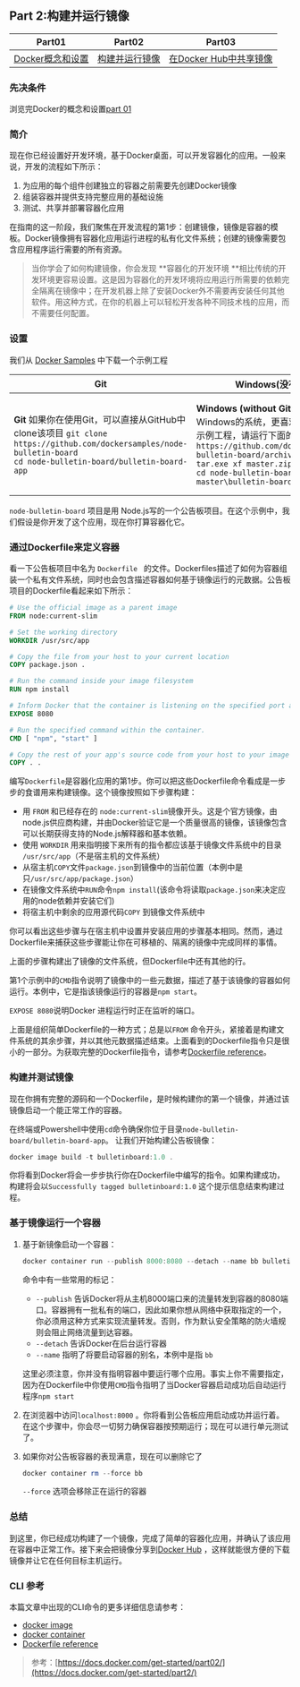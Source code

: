 ## Part 2:构建并运行镜像

| Part01                                                | Part02                                              | Part03                                                      |
| ----------------------------------------------------- | --------------------------------------------------- | ----------------------------------------------------------- |
| [Docker概念和设置](zh-cn/docker/quickstart/part01.md) | [构建并运行镜像](zh-cn/docker/quickstart/part02.md) | [在Docker Hub中共享镜像](zh-cn/docker/quickstart/part03.md) |

### 先决条件

浏览完Docker的概念和设置[part 01](/zh-cn/docker/quickstart/part01.md)

### 简介

现在你已经设置好开发环境，基于Docker桌面，可以开发容器化的应用。一般来说，开发的流程如下所示：

1. 为应用的每个组件创建独立的容器之前需要先创建Docker镜像
2. 组装容器并提供支持完整应用的基础设施
3. 测试、共享并部署容器化应用

在指南的这一阶段，我们聚焦在开发流程的第1步：创建镜像，镜像是容器的模板。Docker镜像拥有容器化应用运行进程的私有化文件系统；创建的镜像需要包含应用程序运行需要的所有资源。

> 当你学会了如何构建镜像，你会发现 **容器化的开发环境 **相比传统的开发环境更容易设置。这是因为容器化的开发环境将应用运行所需要的依赖完全隔离在镜像中；在开发机器上除了安装Docker外不需要再安装任何其他软件。用这种方式，在你的机器上可以轻松开发各种不同技术栈的应用，而不需要任何配置。

### 设置

我们从 [Docker Samples]() 中下载一个示例工程

| Git                                                          | Windows(没有安装Git)                                         | Linux(没有安装Git)                                           |
| ------------------------------------------------------------ | ------------------------------------------------------------ | ------------------------------------------------------------ |
| **Git**                                                                                                     如果你在使用Git，可以直接从GitHub中clone该项目                                                  ```git clone https://github.com/dockersamples/node-bulletin-board                       cd node-bulletin-board/bulletin-board-app``` | **Windows (without Git)**                               如果你使用的是Windows的系统，更喜欢不安装Git来下载示例工程，请运行下面的命令 ```curl.exe -LO https://github.com/dockersamples/node-bulletin-board/archive/master.zip tar.exe xf master.zip                cd node-bulletin-board-master\bulletin-board-app``` | **Mac or Linux (without Git)**                       如果你使用的是Mac或者Linux机器，更倾向于在不安装Git的情况下下载示例项目，请在终端运行如下的命令：                             ```curl -LO https://github.com/dockersamples/node-bulletin-board/archive/master.zip unzip master.zip                     cd node-bulletin-board-master/bulletin-board-app``` |

`node-bulletin-board` 项目是用 Node.js写的一个公告板项目。在这个示例中，我们假设是你开发了这个应用，现在你打算容器化它。

### 通过Dockerfile来定义容器

看一下公告板项目中名为 `Dockerfile ` 的文件。Dockerfiles描述了如何为容器组装一个私有文件系统，同时也会包含描述容器如何基于镜像运行的元数据。公告板项目的Dockerfile看起来如下所示：

```dockerfile
# Use the official image as a parent image
FROM node:current-slim

# Set the working directory
WORKDIR /usr/src/app

# Copy the file from your host to your current location
COPY package.json .

# Run the command inside your image filesystem
RUN npm install

# Inform Docker that the container is listening on the specified port at runtime.
EXPOSE 8080

# Run the specified command within the container.
CMD [ "npm", "start" ]

# Copy the rest of your app's source code from your host to your image filesystem.
COPY . .
```

编写`Dockerfile`是容器化应用的第1步。你可以把这些Dockerfile命令看成是一步步的食谱用来构建镜像。这个镜像按照如下步骤构建：

- 用 `FROM` 和已经存在的 `node:current-slim`镜像开头。这是个官方镜像，由node.js供应商构建，并由Docker验证它是一个质量很高的镜像，该镜像包含可以长期获得支持的Node.js解释器和基本依赖。
- 使用 `WORKDIR` 用来指明接下来所有的指令都应该基于镜像文件系统中的目录 `/usr/src/app`（不是宿主机的文件系统）
- 从宿主机`COPY`文件`package.json`到镜像中的当前位置（本例中是只`/usr/src/app/package.json`）
- 在镜像文件系统中`RUN`命令`npm install`(该命令将读取`package.json`来决定应用的node依赖并安装它们)
- 将宿主机中剩余的应用源代码`COPY` 到镜像文件系统中

你可以看出这些步骤与在宿主机中设置并安装应用的步骤基本相同。然而，通过Dockerfile来捕获这些步骤能让你在可移植的、隔离的镜像中完成同样的事情。

上面的步骤构建出了镜像的文件系统，但Dockerfile中还有其他的行。

第1个示例中的`CMD`指令说明了镜像中的一些元数据，描述了基于该镜像的容器如何运行。本例中，它是指该镜像运行的容器是`npm start`。

`EXPOSE 8080`说明Docker 进程运行时正在监听的端口。

上面是组织简单Dockerfile的一种方式；总是以`FROM` 命令开头，紧接着是构建文件系统的其余步骤，并以其他元数据描述结束。上面看到的Dockerfile指令只是很小的一部分。为获取完整的Dockerfile指令，请参考[Dockerfile reference](https://docs.docker.com/engine/reference/builder/)。

### 构建并测试镜像

现在你拥有完整的源码和一个Dockerfile，是时候构建你的第一个镜像，并通过该镜像启动一个能正常工作的容器。

在终端或Powershell中使用`cd`命令确保你位于目录`node-bulletin-board/bulletin-board-app`。 让我们开始构建公告板镜像：

```powershell
docker image build -t bulletinboard:1.0 .
```

你将看到Docker将会一步步执行你在Dockerfile中编写的指令。如果构建成功，构建将会以`Successfully tagged bulletinboard:1.0` 这个提示信息结束构建过程。

### 基于镜像运行一个容器

1. 基于新镜像启动一个容器：

   ```powershell
   docker container run --publish 8000:8080 --detach --name bb bulletinboard:1.0
   ```

   命令中有一些常用的标记：

   - `--publish` 告诉Docker将从主机8000端口来的流量转发到容器的8080端口。容器拥有一批私有的端口，因此如果你想从网络中获取指定的一个，你必须用这种方式来实现流量转发。否则，作为默认安全策略的防火墙规则会阻止网络流量到达容器。
   - `--detach` 告诉Docker在后台运行容器
   - `--name` 指明了将要启动容器的别名，本例中是指 `bb`

   这里必须注意，你并没有指明容器中要运行哪个应用。事实上你不需要指定，因为在Dockerfile中你使用`CMD`指令指明了当Docker容器启动成功后自动运行程序`npm start`

2. 在浏览器中访问`localhost:8000` 。你将看到公告板应用启动成功并运行着。在这个步骤中，你会尽一切努力确保容器按预期运行；现在可以进行单元测试了。

3. 如果你对公告板容器的表现满意，现在可以删除它了

   ```powershell
   docker container rm --force bb
   ```

   `--force` 选项会移除正在运行的容器

### 总结

到这里，你已经成功构建了一个镜像，完成了简单的容器化应用，并确认了该应用在容器中正常工作。接下来会把镜像分享到[Docker Hub](https://hub.docker.com/) ，这样就能很方便的下载镜像并让它在任何目标主机运行。

### CLI 参考

本篇文章中出现的CLI命令的更多详细信息请参考：

- [docker image](https://docs.docker.com/engine/reference/commandline/image/)
- [docker container](https://docs.docker.com/engine/reference/commandline/container/)
- [Dockerfile reference](https://docs.docker.com/engine/reference/builder/)



> 参考：[https://docs.docker.com/get-started/part02/](https://docs.docker.com/get-started/part2/)


